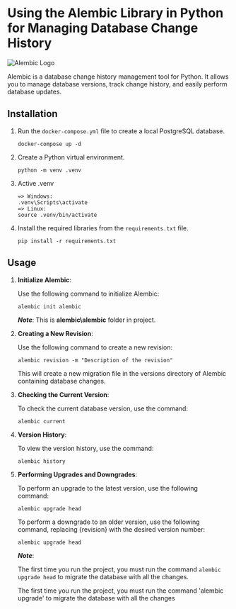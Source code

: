 # Using the Alembic Library in Python for Managing Database Change History

![Alembic Logo](https://encrypted-tbn0.gstatic.com/images?q=tbn:ANd9GcRvKIRRHbM4rK4Emm1D8USQjzsShFva069qCi6KZP9V4jhjKQXfaN92FYi1K9EMbdWabg&usqp=CAU)

Alembic is a database change history management tool for Python. It allows you to manage database versions, track change history, and easily perform database updates.

## Installation

1. Run the `docker-compose.yml` file to create a local PostgreSQL database.
    ```shell
    docker-compose up -d
    ```

2. Create a Python virtual environment.
    ```shell
    python -m venv .venv
    ```

3. Active .venv
    ```shell
    => Windows: 
    .venv\Scripts\activate
    => Linux: 
    source .venv/bin/activate
    ```

3. Install the required libraries from the `requirements.txt` file.
    ```shell
    pip install -r requirements.txt
    ```

## Usage
1. **Initialize Alembic**:

   Use the following command to initialize Alembic:
   ```shell
   alembic init alembic
   ```
   ***Note***: This is **alembic\alembic** folder in project.

2. **Creating a New Revision**:

   Use the following command to create a new revision:
   ```shell
   alembic revision -m "Description of the revision"
   ```
   This will create a new migration file in the versions directory of Alembic containing database changes.

3. **Checking the Current Version**:

   To check the current database version, use the command:
   ```shell
   alembic current
   ```

4. **Version History**:

   To view the version history, use the command:
   ```shell
   alembic history
   ```

5. **Performing Upgrades and Downgrades**:

   To perform an upgrade to the latest version, use the following command:
   ```shell
   alembic upgrade head
   ```
   To perform a downgrade to an older version, use the following command, replacing {revision} with the desired version number:
   ```shell
   alembic upgrade head
   ```
   ***Note***: 
   
   The first time you run the project, you must run the command <code>alembic upgrade head</code> to migrate the database with all the changes.

   The first time you run the project, you must run the command 'alembic upgrade' to migrate the database with all the changes